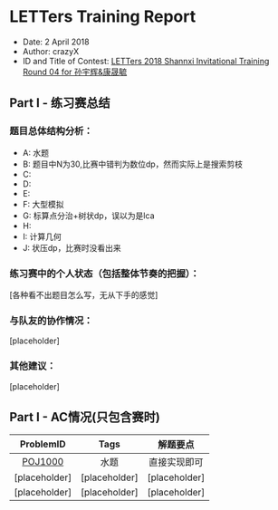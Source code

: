 # LETTers Training Report

- Date: 2 April 2018
- Author: crazyX
- ID and Title of Contest: [LETTers 2018 Shannxi Invitational Training Round 04 for 孙宇辉&康晟毓](https://cn.vjudge.net/contest/219043)

## Part I - 练习赛总结

### 题目总体结构分析：

- A: 水题
- B: 题目中N为30,比赛中错判为数位dp，然而实际上是搜索剪枝
- C: 
- D: 
- E: 
- F: 大型模拟
- G: 标算点分治+树状dp，误以为是lca
- H:  
- I: 计算几何
- J: 状压dp，比赛时没看出来

### 练习赛中的个人状态（包括整体节奏的把握）：

[各种看不出题目怎么写，无从下手的感觉]

### 与队友的协作情况：

[placeholder]

### 其他建议：

[placeholder]

## Part I - AC情况(只包含赛时)

| ProblemID | Tags | 解题要点 | 
| :-: | :-: | :-: | 
| [POJ1000](http://poj.org/problem?id=1000) | 水题 | 直接实现即可 | 
| [placeholder] | [placeholder] | [placeholder] | 
| [placeholder] | [placeholder] | [placeholder] |
